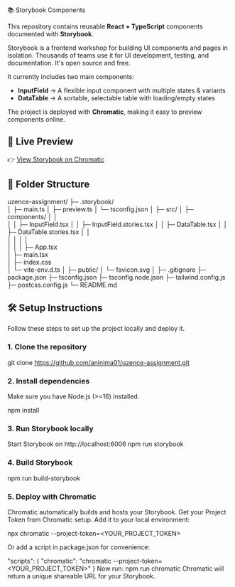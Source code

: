  📚 Storybook Components

This repository contains reusable **React + TypeScript** components documented with **Storybook**.  

Storybook is a frontend workshop for building UI components and pages in isolation. Thousands of teams use it for UI development, testing, and documentation. It's open source and free.

It currently includes two main components:  

- **InputField** → A flexible input component with multiple states & variants  
- **DataTable** → A sortable, selectable table with loading/empty states  

The project is deployed with **Chromatic**, making it easy to preview components online. 

## 🚀 Live Preview
👉 [View Storybook on Chromatic](https://68a0c561b7dea9f765862102-gbfmgsoqqr.chromatic.com/)

## 📂 Folder Structure
uzence-assignment/
├─ .storybook/                  
│  ├─ main.ts
│  ├─ preview.ts
│  └─ tsconfig.json
│
├─ src/
│  ├─ components/
│  │  
│  │  ├─ InputField.tsx
│  │  ├─ InputField.stories.tsx
│  │  ├─ DataTable.tsx
│  │  ├─ DataTable.stories.tsx
│  │           
│  │ 
│  │             
│  │
│  ├─ App.tsx                 
│  ├─ main.tsx                 
│  ├─ index.css                 
│  └─ vite-env.d.ts
│
├─ public/
│  └─ favicon.svg
│
├─ .gitignore
├─ package.json
├─ tsconfig.json
├─ tsconfig.node.json
├─ tailwind.config.js
├─ postcss.config.js
└─ README.md



## 🛠️ Setup Instructions

Follow these steps to set up the project locally and deploy it.

### 1. Clone the repository

git clone https://github.com/aninima01/uzence-assignment.git

### 2. Install dependencies

Make sure you have Node.js (>=16) installed.

npm install

### 3. Run Storybook locally

Start Storybook on http://localhost:6006
npm run storybook

### 4. Build Storybook

npm run build-storybook

### 5. Deploy with Chromatic
Chromatic automatically builds and hosts your Storybook.
Get your Project Token from Chromatic setup.
Add it to your local environment:

npx chromatic --project-token=<YOUR_PROJECT_TOKEN>

Or add a script in package.json for convenience:

"scripts": {
  "chromatic": "chromatic --project-token=<YOUR_PROJECT_TOKEN>"
}
Now run:
npm run chromatic
Chromatic will return a unique shareable URL for your Storybook.
